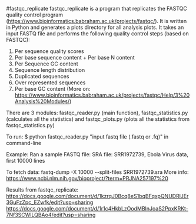 #fastqc_replicate
fastqc_replicate is a program that replicates the FASTQC quality control program (https://www.bioinformatics.babraham.ac.uk/projects/fastqc/). It is written in Python and generates a plots directory for all analysis plots. It takes an input FASTQ file and performs the following quality control steps (based on FASTQC):
1. Per sequence quality scores
2. Per base sequence content + Per base N content
3. Per Sequence GC content
4. Sequence length distribution
5. Duplicated sequences
6. Over represented sequences
7. Per base GC content (More on: https://www.bioinformatics.babraham.ac.uk/projects/fastqc/Help/3%20Analysis%20Modules/)

There are 3 modules: fastqc_reader.py (main function), fastqc_statistics.py (calculates all the statistics) and fastqc_plots.py (plots all the statistics from fastqc_statistics.py)

To run: $ python fastqc_reader.py "input fastq file (.fastq or .fq)" in command-line

Example: 
Ran a sample FASTQ file: SRA file: SRR1972739, Ebola Virus data, first 10000 lines

To fetch data: fastq-dump -X 10000 --split-files SRR1972739.sra
More info: https://www.ncbi.nlm.nih.gov/bioproject/?term=PRJNA257197%20

Results from fastqc_replicate:
https://docs.google.com/document/d/1kzrqJ0Bcq8eS1bqBFqxpQNUDRlJEr3GuFzZpc_EZwfk/edit?usp=sharing
https://docs.google.com/document/d/1r1c4HkbLzOodMBlnJoaS2PpxKRKt-7Nf3SCWlLQBAo4/edit?usp=sharing
